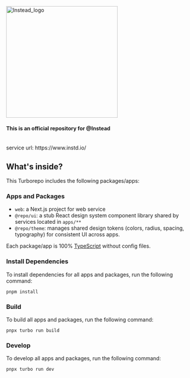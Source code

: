 <img width="300" alt="Instead_logo" src="https://github.com/user-attachments/assets/a7f45c69-47dd-4c48-92ee-e0a7ffb3d756">

#### This is an official repository for @Instead

<span heigth=50px style="margin-top:120px;"></div>

<br>
service url: https://www.instd.io/


## What's inside?

This Turborepo includes the following packages/apps:

### Apps and Packages

- `web`: a Next.js project for web service
- `@repo/ui`: a stub React design system component library shared by services located in `apps/**`
- `@repo/theme`: manages shared design tokens (colors, radius, spacing, typography) for consistent UI across apps.

Each package/app is 100% [TypeScript](https://www.typescriptlang.org/) without config files.

### Install Dependencies

To install dependencies for all apps and packages, run the following command:

```
pnpm install
```

### Build

To build all apps and packages, run the following command:

```
pnpx turbo run build
```

### Develop

To develop all apps and packages, run the following command:

```
pnpx turbo run dev
```
